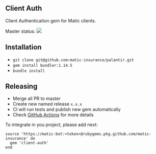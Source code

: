 ## Client Auth

Client Authentication gem for Matic clients.

Master status: ![](https://github.com/matic-insurance/client-auth/workflows/ci/badge.svg?branch=master)

## Installation

- `git clone git@github.com:matic-insurance/palantir.git`
- `gem install bundler:1.14.5`
- `bundle install`

## Releasing

- Merge all PR to master
- Create new named release `x.x.x`
- CI will run tests and publish new gem automatically
- Check [GitHub Actions](https://github.com/matic-insurance/client-auth/actions) for more details 

To integrate in you project, please add next:

    source 'https://matic-bot:<token>@rubygems.pkg.github.com/matic-insurance' do
      gem 'client-auth'
    end
